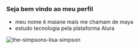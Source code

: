 ### Seja bem vindo ao meu perfil

- meu nome é maiane mais me chamam de maya
- estudo tecnologia pela plataforma Alura

![the-simpsons-lisa-simpson](https://github.com/maianenicole06/maianenicole06/assets/169838716/5f58739b-76a8-4bd2-aa3f-b3b8c751baf4)
